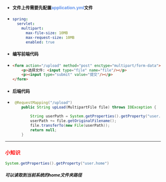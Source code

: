 - #### 文件上传需要先配置<font color='cornflowerblue'>application.yml</font>文件

- ```yaml
  spring:
    servlet:
      multipart:
        max-file-size: 10MB
        max-request-size: 10MB
        enabled: true
  ```

- #### 编写前端代码

- ```html
  <form action="/upload" method="post" enctype="multipart/form-data">
      <p>选择文件: <input type="file" name="file"/></p>
      <p><input type="submit" value="提交"/></p>
  </form>
  ```

- #### 后端代码

- ```java
   @RequestMapping("/upload")
      public String upLoad(MultipartFile file) throws IOException {
  
          String userPath = System.getProperties().getProperty("user.home") + "/fileDirection/";
          userPath += file.getOriginalFilename();
          file.transferTo(new File(userPath));
          return null;
      }
  ```



<hr>



### <font color='red'>小知识</font>

```java
System.getProperties().getProperty("user.home")
```

##### 可以读取到当前系统的home文件夹路径